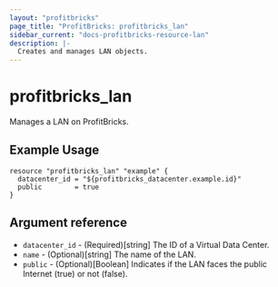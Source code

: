 ```yaml
---
layout: "profitbricks"
page_title: "ProfitBricks: profitbricks_lan"
sidebar_current: "docs-profitbricks-resource-lan"
description: |-
  Creates and manages LAN objects.
---
```


# profitbricks\_lan

Manages a LAN on ProfitBricks.

## Example Usage

```hcl
resource "profitbricks_lan" "example" {
  datacenter_id = "${profitbricks_datacenter.example.id}"
  public        = true
}
```

## Argument reference

* `datacenter_id` - (Required)[string] The ID of a Virtual Data Center.
* `name` - (Optional)[string] The name of the LAN.
* `public` - (Optional)[Boolean] Indicates if the LAN faces the public Internet (true) or not (false).
